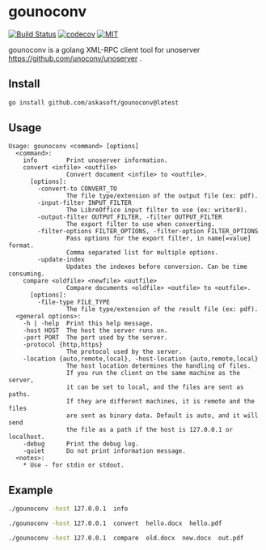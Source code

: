 gounoconv
=====================================================================

[![Build Status](https://github.com/askasoft/gounoconv/actions/workflows/build.yml/badge.svg)](https://github.com/askasoft/gounoconv/actions?query=branch%3Amaster) 
[![codecov](https://codecov.io/gh/askasoft/gounoconv/branch/master/graph/badge.svg)](https://codecov.io/gh/askasoft/gounoconv) 
[![MIT](https://img.shields.io/badge/license-MIT-green)](https://opensource.org/licenses/MIT)


gounoconv is a golang XML-RPC client tool for unoserver https://github.com/unoconv/unoserver .


## Install

```sh
go install github.com/askasoft/gounoconv@latest
```

## Usage
```
Usage: gounoconv <command> [options]
  <command>:
    info        Print unoserver information.
    convert <infile> <outfile>
                Convert document <infile> to <outfile>.
      [options]:
        -convert-to CONVERT_TO
                The file type/extension of the output file (ex: pdf).
        -input-filter INPUT_FILTER
                The LibreOffice input filter to use (ex: writer8).
        -output-filter OUTPUT_FILTER, -filter OUTPUT_FILTER
                The export filter to use when converting.
        -filter-options FILTER_OPTIONS, -filter-option FILTER_OPTIONS
                Pass options for the export filter, in name[=value] format.
                Comma separated list for multiple options.
        -update-index
                Updates the indexes before conversion. Can be time consuming.
    compare <oldfile> <newfile> <outfile>
                Compare documents <oldfile> <outfile> to <outfile>.
      [options]:
        -file-type FILE_TYPE
                The file type/extension of the result file (ex: pdf).
  <general options>:
    -h | -help  Print this help message.
    -host HOST  The host the server runs on.
    -port PORT  The port used by the server.
    -protocol {http,https}
                The protocol used by the server.
    -location {auto,remote,local}, -host-location {auto,remote,local}
                The host location determines the handling of files.
                If you run the client on the same machine as the server,
                it can be set to local, and the files are sent as paths.
                If they are different machines, it is remote and the files
                are sent as binary data. Default is auto, and it will send
                the file as a path if the host is 127.0.0.1 or localhost.
    -debug      Print the debug log.
    -quiet      Do not print information message.
  <notes>:
    * Use - for stdin or stdout.
```

## Example
```sh
./gounoconv -host 127.0.0.1  info

./gounoconv -host 127.0.0.1  convert  hello.docx  hello.pdf

./gounoconv -host 127.0.0.1  compare  old.docx  new.docx  out.pdf
```

